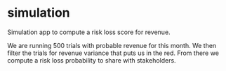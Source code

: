 # simulation

Simulation app to compute a risk loss score for revenue.

We are running 500 trials with probable revenue for this month. We then filter
the trials for revenue variance that puts us in the red. From there we compute
a risk loss probability to share with stakeholders. 
